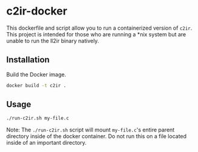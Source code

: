 # c2ir-docker

This dockerfile and script allow you to run a containerized version of `c2ir`.
This project is intended for those who are running a *nix system but are unable
to run the ll2ir binary natively.

## Installation

Build the Docker image.

```sh
docker build -t c2ir .
```

## Usage

```sh
./run-c2ir.sh my-file.c
```

Note: The `./run-c2ir.sh` script will mount `my-file.c`'s entire parent
directory inside of the docker container. Do not run this on a file located
inside of an important directory.
